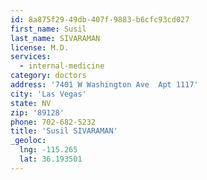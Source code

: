 ```yaml
---
id: 8a875f29-49db-407f-9883-b6cfc93cd027
first_name: Susil
last_name: SIVARAMAN
license: M.D.
services:
  - internal-medicine
category: doctors
address: '7401 W Washington Ave  Apt 1117'
city: 'Las Vegas'
state: NV
zip: '89128'
phone: 702-682-5232
title: 'Susil SIVARAMAN'
_geoloc:
  lng: -115.265
  lat: 36.193501
---
```

